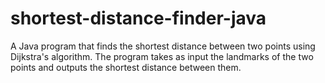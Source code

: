 # shortest-distance-finder-java
A Java program that finds the shortest distance between two points using Dijkstra's algorithm. The program takes as input the landmarks of the two points and outputs the shortest distance between them.
